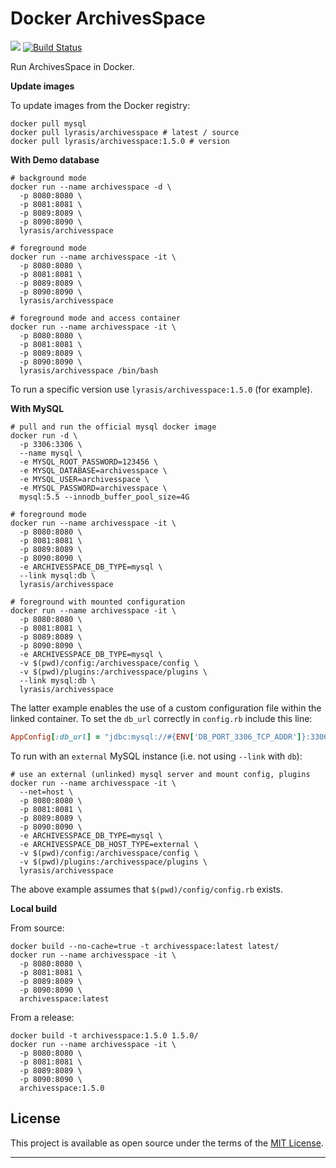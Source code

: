 Docker ArchivesSpace
====================

[![](https://badge.imagelayers.io/lyrasis/archivesspace:latest.svg)](https://imagelayers.io/?images=lyrasis/archivesspace:latest 'Get your own badge on imagelayers.io')
[![Build Status](https://travis-ci.org/lyrasis/docker-archivesspace.svg?branch=master)](https://travis-ci.org/lyrasis/docker-archivesspace)

Run ArchivesSpace in Docker.

**Update images**

To update images from the Docker registry:

```
docker pull mysql
docker pull lyrasis/archivesspace # latest / source
docker pull lyrasis/archivesspace:1.5.0 # version
```

**With Demo database**

```
# background mode
docker run --name archivesspace -d \
  -p 8080:8080 \
  -p 8081:8081 \
  -p 8089:8089 \
  -p 8090:8090 \
  lyrasis/archivesspace

# foreground mode
docker run --name archivesspace -it \
  -p 8080:8080 \
  -p 8081:8081 \
  -p 8089:8089 \
  -p 8090:8090 \
  lyrasis/archivesspace

# foreground mode and access container
docker run --name archivesspace -it \
  -p 8080:8080 \
  -p 8081:8081 \
  -p 8089:8089 \
  -p 8090:8090 \
  lyrasis/archivesspace /bin/bash
```

To run a specific version use `lyrasis/archivesspace:1.5.0` (for example).

**With MySQL**

```
# pull and run the official mysql docker image
docker run -d \
  -p 3306:3306 \
  --name mysql \
  -e MYSQL_ROOT_PASSWORD=123456 \
  -e MYSQL_DATABASE=archivesspace \
  -e MYSQL_USER=archivesspace \
  -e MYSQL_PASSWORD=archivesspace \
  mysql:5.5 --innodb_buffer_pool_size=4G

# foreground mode
docker run --name archivesspace -it \
  -p 8080:8080 \
  -p 8081:8081 \
  -p 8089:8089 \
  -p 8090:8090 \
  -e ARCHIVESSPACE_DB_TYPE=mysql \
  --link mysql:db \
  lyrasis/archivesspace

# foreground with mounted configuration
docker run --name archivesspace -it \
  -p 8080:8080 \
  -p 8081:8081 \
  -p 8089:8089 \
  -p 8090:8090 \
  -e ARCHIVESSPACE_DB_TYPE=mysql \
  -v $(pwd)/config:/archivesspace/config \
  -v $(pwd)/plugins:/archivesspace/plugins \
  --link mysql:db \
  lyrasis/archivesspace
```

The latter example enables the use of a custom configuration file within the linked container. To set the `db_url` correctly in `config.rb` include this line:

```ruby
AppConfig[:db_url] = "jdbc:mysql://#{ENV['DB_PORT_3306_TCP_ADDR']}:3306/#{ENV['ARCHIVESSPACE_DB_NAME']}?user=#{ENV['ARCHIVESSPACE_DB_USER']}&password=#{ENV['ARCHIVESSPACE_DB_PASS']}&useUnicode=true&characterEncoding=UTF-8"
```

To run with an `external` MySQL instance (i.e. not using `--link` with `db`):

```
# use an external (unlinked) mysql server and mount config, plugins
docker run --name archivesspace -it \
  --net=host \
  -p 8080:8080 \
  -p 8081:8081 \
  -p 8089:8089 \
  -p 8090:8090 \
  -e ARCHIVESSPACE_DB_TYPE=mysql \
  -e ARCHIVESSPACE_DB_HOST_TYPE=external \
  -v $(pwd)/config:/archivesspace/config \
  -v $(pwd)/plugins:/archivesspace/plugins \
  lyrasis/archivesspace
```

The above example assumes that `$(pwd)/config/config.rb` exists.

**Local build**

From source:

```
docker build --no-cache=true -t archivesspace:latest latest/
docker run --name archivesspace -it \
  -p 8080:8080 \
  -p 8081:8081 \
  -p 8089:8089 \
  -p 8090:8090 \
  archivesspace:latest
```

From a release:

```
docker build -t archivesspace:1.5.0 1.5.0/
docker run --name archivesspace -it \
  -p 8080:8080 \
  -p 8081:8081 \
  -p 8089:8089 \
  -p 8090:8090 \
  archivesspace:1.5.0
```

## License

This project is available as open source under the terms of the [MIT License](http://opensource.org/licenses/MIT).

---
